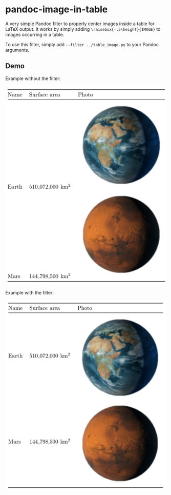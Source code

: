 # pandoc-image-in-table
A very simple Pandoc filter to properly center images inside a table for LaTeX output. It works by simply adding `\raisebox{-.5\height}{IMAGE}` to images occurring in a table.

To use this filter, simply add `--filter ../table_image.py` to your Pandoc arguments.

## Demo

Example without the filter:

![`pandoc -o before.pdf demo.md`](demo/before.png)

Example with the filter:

![`pandoc --filter ../table_image.py -o after.pdf demo.md`](demo/after.png)
